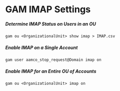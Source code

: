 # GAM IMAP Settings

##### Determine IMAP Status on Users in an OU
    gam ou <OrganizationalUnit> show imap > IMAP.csv

##### Enable IMAP on a Single Account
    gam user aamco_stop_request@Domain imap on

##### Enable IMAP for an Entire OU of Accounts
    gam ou <OrganizationalUnit> imap on
